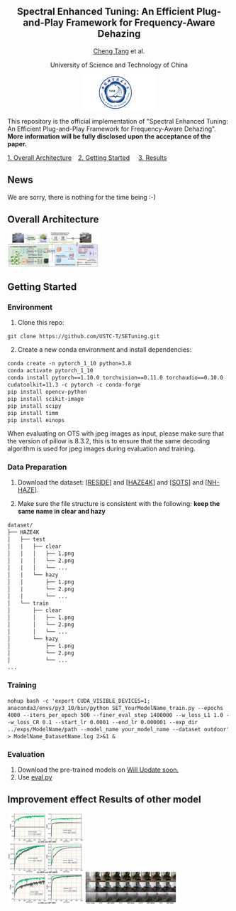 <div align="center"> 

<h2> 
Spectral Enhanced Tuning: An Efficient Plug-and-Play Framework for Frequency-Aware Dehazing
</h2>


[Cheng Tang]() et al.



University of Science and Technology of China

![USTC](./logo.gif)


</div>



This repository is the official implementation of "Spectral Enhanced Tuning: An Efficient Plug-and-Play Framework for Frequency-Aware Dehazing". **More information will be fully disclosed upon the acceptance of the paper.**

[1. Overall Architecture](#overall-architecture)      [2. Getting Started](#getting-started)         [3. Results](#improvement-effect-results-of-other-model)         

## News
We are sorry, there is nothing for the time being :-)

## Overall Architecture

<img src="fig2.png" alt="Architecture" style="zoom:20%;" />

## Getting Started

### Environment

1. Clone this repo:

```
git clone https://github.com/USTC-T/SETuning.git
```

2. Create a new conda environment and install dependencies:

```
conda create -n pytorch_1_10 python=3.8
conda activate pytorch_1_10
conda install pytorch==1.10.0 torchvision==0.11.0 torchaudio==0.10.0 cudatoolkit=11.3 -c pytorch -c conda-forge
pip install opencv-python
pip install scikit-image
pip install scipy
pip install timm
pip install einops
```
When evaluating on OTS with jpeg images as input, please make sure that the version of pillow is 8.3.2, this is to ensure that the same decoding algorithm is used for jpeg images during evaluation and training.
### Data Preparation

1. Download the dataset: [[RESIDE](https://sites.google.com/view/reside-dehaze-datasets/reside-v0)] and [[HAZE4K](https://github.com/liuye123321/DMT-Net)] and [[SOTS](https://hyper.ai/datasets/18179)] and [[NH-HAZE](https://data.vision.ee.ethz.ch/cvl/ntire20/nh-haze/)].

2. Make sure the file structure is consistent with the following:
**keep the same name in clear and hazy**
```
dataset/
├── HAZE4K
│   ├── test
│   |   ├── clear
│   |   │   ├── 1.png
│   |   │   └── 2.png
│   |   │   └── ...
│   |   └── hazy
│   |       ├── 1.png
│   |       └── 2.png
│   |       └── ...
│   └── train
│       ├── clear
│       │   ├── 1.png
│       │   └── 2.png
│       │   └── ...
│       └── hazy
│           ├── 1.png
│           └── 2.png
│           └── ...
...
```

### Training
```
nohup bash -c 'export CUDA_VISIBLE_DEVICES=1;  anaconda3/envs/py3_10/bin/python SET_YourModelName_train.py --epochs 4000 --iters_per_epoch 500 --finer_eval_step 1400000 --w_loss_L1 1.0 --w_loss_CR 0.1 --start_lr 0.0001 --end_lr 0.000001 --exp_dir ../exps/ModelName/path --model_name your_model_name --dataset outdoor' > ModelName_DatasetName.log 2>&1 &
```

### Evaluation
1. Download the pre-trained models on [Will Update soon.]()
2. Use [eval.py](code/eval.py)


## Improvement effect Results of other model 

<img src="train_curve.png" alt="Results" style="zoom:20%;" />

<img src="fig3.png" alt="Results" style="zoom:20%;" />


